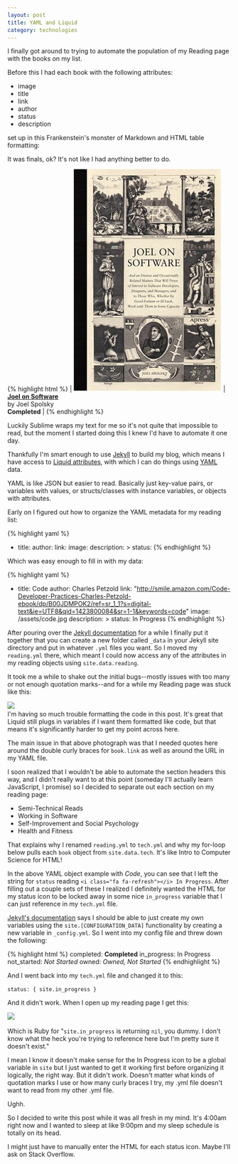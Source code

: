 ```yaml
---
layout: post
title: YAML and Liquid
category: technologies
---
```


I finally got around to trying to automate the population of my Reading page with the books on my list. 

Before this I had each book with the following attributes:

- image
- title
- link
- author
- status
- description

set up in this Frankenstein's monster of Markdown and HTML table formatting:

<aside>It was finals, ok? It's not like I had anything better to do.</aside>

{% highlight html %}
| <img src="/assets/joel_on_software.jpg" alt="Joel on Software"/> | [**Joel on Software**](http://smile.amazon.com/gp/product/B001NRNIMG/ref=kinw_myk_ro_title)<br>by Joel Spolsky<br><i class="fa fa-check-square-o"></i> **Completed** |
{% endhighlight %}

Luckily Sublime wraps my text for me so it's not quite that impossible to read, but the moment I started doing this I knew I'd have to automate it one day.

Thankfully I'm smart enough to use [Jekyll]() to build my blog, which means I have access to [Liquid attributes](https://docs.shopify.com/themes/liquid-documentation/basics), with which I can do things using [YAML](http://jekyllrb.com/docs/variables/) data. 

YAML is like JSON but easier to read. Basically just key-value pairs, or variables with values, or structs/classes with instance variables, or objects with attributes.

Early on I figured out how to organize the YAML metadata for my reading list:

{% highlight yaml %}
- title: 
  author: 
  link: 
  image: 
  description: >
  status: 
{% endhighlight %}

Which was easy enough to fill in with my data:

{% highlight yaml %}
- title: Code
  author: Charles Petzold
  link: "http://smile.amazon.com/Code-Developer-Practices-Charles-Petzold-ebook/dp/B00JDMPOK2/ref=sr_1_1?s=digital-text&ie=UTF8&qid=1423800084&sr=1-1&keywords=code"
  image: /assets/code.jpg
  description: >
  status: <i class="fa fa-refresh"></i> In Progress
{% endhighlight %}

After pouring over the [Jekyll documentation]() for a while I finally put it together that you can create a new folder called `_data` in your Jekyll site directory and put in whatever `.yml` files you want. So I moved my `reading.yml` there, which meant I could now access any of the attributes in my reading objects using `site.data.reading`.

It took me a while to shake out the initial bugs--mostly issues with too many or not enough quotation marks--and for a while my Reading page was stuck like this:

<img class="img-responsive" src="{{ site.url }}/assets/comp/bad-read.png"/>

<aside top="1950px">I'm having so much trouble formatting the code in this post. It's great that Liquid still plugs in variables if I want them formatted like code, but that means it's significantly harder to get my point across here.</aside>

The main issue in that above photograph was that I needed quotes here around the double curly braces for `book.link` as well as around the URL in my YAML file. 

I soon realized that I wouldn't be able to automate the section headers this way, and I didn't really want to at this point (someday I'll actually learn JavaScript, I promise) so I decided to separate out each section on my reading page:

- Semi-Technical Reads
- Working in Software
- Self-Improvement and Social Psychology
- Health and Fitness

That explains why I renamed `reading.yml` to `tech.yml` and why my for-loop below pulls each `book` object from `site.data.tech`. It's like Intro to Computer Science for HTML!

<script src="https://gist.github.com/shelbyspees/5d93a9c75de141e60f10.js"></script>

In the above YAML object example with *Code*, you can see that I left the string for `status` reading `<i class="fa fa-refresh"></i> In Progress`. After filling out a couple sets of these I realized I definitely wanted the HTML for my status icon to be locked away in some nice `in_progress` variable that I can just reference in my `tech.yml` file.

[Jekyll's documentation](http://jekyllrb.com/docs/variables/) says I should be able to just create my own variables using the `site.[CONFIGURATION_DATA]` functionality by creating a new variable in `_config.yml`. So I went into my config file and threw down the following:

{% highlight html %}
completed: <i class="fa fa-check-square-o"></i> <b>Completed</b> 
in_progress: <i class="fa fa-refresh"></i> In Progress
not_started: <i class="fa fa-ellipsis-h"></i> <em>Not Started</em>
owned: <i class="fa fa-ellipsis-h"></i> <em>Owned, Not Started</em>
{% endhighlight %}

And I went back into my `tech.yml` file and changed it to this:

    status: { site.in_progress }

And it didn't work. When I open up my reading page I get this:

<img class="img-responsive" src="{{ site.url }}/assets/comp/nil-read.png"/>

Which is Ruby for "`site.in_progress` is returning `nil`, you dummy. I don't know what the heck you're trying to reference here but I'm pretty sure it doesn't exist."

I mean I know it doesn't make sense for the In Progress icon to be a global variable in `site` but I just wanted to get it working first before organizing it logically, the right way. But it didn't work. Doesn't matter what kinds of quotation marks I use or how many curly braces I try, my .yml file doesn't want to read from my other .yml file.

Ughh.

So I decided to write this post while it was all fresh in my mind. It's 4:00am right now and I wanted to sleep at like 9:00pm and my sleep schedule is totally on its head.

I might just have to manually enter the HTML for each status icon. Maybe I'll ask on Stack Overflow.
